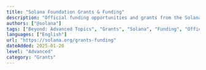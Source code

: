```yaml
---
title: "Solana Foundation Grants & Funding"
description: "Official funding opportunities and grants from the Solana Foundation for ecosystem development"
authors: ["@solana"]
tags: ["Beyond: Advanced Topics", "Grants", "Solana", "Funding", "Official"]
languages: ["English"]
url: "https://solana.org/grants-funding"
dateAdded: 2025-01-20
level: "Advanced"
category: "Grants"
---
```

